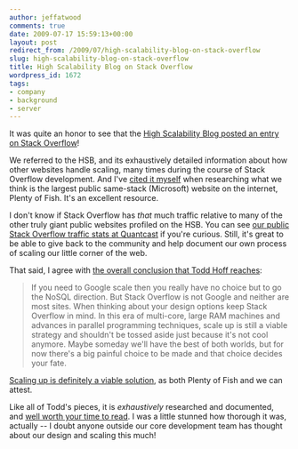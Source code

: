 ```yaml
---
author: jeffatwood
comments: true
date: 2009-07-17 15:59:13+00:00
layout: post
redirect_from: /2009/07/high-scalability-blog-on-stack-overflow
slug: high-scalability-blog-on-stack-overflow
title: High Scalability Blog on Stack Overflow
wordpress_id: 1672
tags:
- company
- background
- server
---
```



It was quite an honor to see that the [High Scalability Blog posted an entry on Stack Overflow](http://highscalability.com/stack-overflow-architecture)!



We referred to the HSB, and its exhaustively detailed information about how other websites handle scaling, many times during the course of Stack Overflow development. And I've [cited it myself](http://www.codinghorror.com/blog/archives/001195.html) when researching what we think is the largest public same-stack (Microsoft) website on the internet, Plenty of Fish. It's an excellent resource.



I don't know if Stack Overflow has _that_ much traffic relative to many of the other truly giant public websites profiled on the HSB. You can see [our public Stack Overflow traffic stats at Quantcast](http://www.quantcast.com/stackoverflow.com) if you're curious. Still, it's great to be able to give back to the community and help document our own process of scaling our little corner of the web.



That said, I agree with [the overall conclusion that Todd Hoff reaches](http://highscalability.com/stack-overflow-architecture):





<blockquote>
If you need to Google scale then you really have no choice but to go the NoSQL direction. But Stack Overflow is not Google and neither are most sites. When thinking about your design options keep Stack Overflow in mind. In this era of multi-core, large RAM machines and advances in parallel programming techniques, scale up is still a viable strategy and shouldn't be tossed aside just because it's not cool anymore. Maybe someday we'll have the best of both worlds, but for now there's a big painful choice to be made and that choice decides your fate.
</blockquote>





[Scaling up is definitely a viable solution](http://www.codinghorror.com/blog/archives/001279.html), as both Plenty of Fish and we can attest.



Like all of Todd's pieces, it is _exhaustively_ researched and documented, and [well worth your time to read](http://highscalability.com/stack-overflow-architecture). I was a little stunned how thorough it was, actually -- I doubt anyone outside our core development team has thought about our design and scaling this much!

